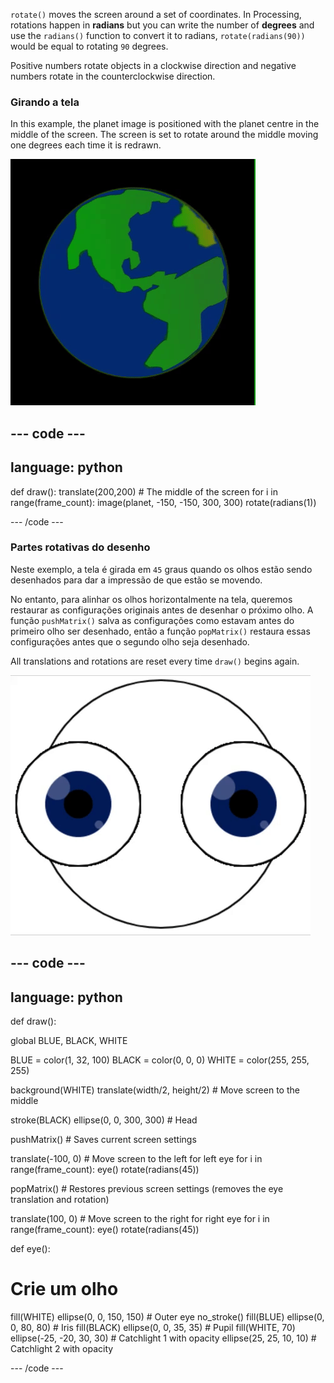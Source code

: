 
`rotate()` moves the screen around a set of coordinates. In Processing, rotations happen in **radians** but you can write the number of **degrees** and use the `radians()` function to convert it to radians, `rotate(radians(90))` would be equal to rotating `90` degrees.

Positive numbers rotate objects in a clockwise direction and negative numbers rotate in the counterclockwise direction.

### Girando a tela

In this example, the planet image is positioned with the planet centre in the middle of the screen. The screen is set to rotate around the middle moving one degrees each time it is redrawn.

![A área de saída com um planeta girando em torno do centro](images/rotate_planet.gif)

--- code ---
---
language: python
---

def draw(): translate(200,200) # The middle of the screen for i in range(frame_count): image(planet, -150, -150, 300, 300) rotate(radians(1))

--- /code ---

### Partes rotativas do desenho

Neste exemplo, a tela é girada em `45` graus quando os olhos estão sendo desenhados para dar a impressão de que estão se movendo.

No entanto, para alinhar os olhos horizontalmente na tela, queremos restaurar as configurações originais antes de desenhar o próximo olho. A função `pushMatrix()` salva as configurações como estavam antes do primeiro olho ser desenhado, então a função `popMatrix()` restaura essas configurações antes que o segundo olho seja desenhado.

All translations and rotations are reset every time `draw()` begins again.

![A área de saída com uma imagem em movimento mostrando um olho giratório feito de círculos](images/rotate_eyes.gif)

--- code ---
---
language: python
---

def draw():

  global BLUE, BLACK, WHITE

  BLUE = color(1, 32, 100) BLACK = color(0, 0, 0) WHITE = color(255, 255, 255)

  background(WHITE) translate(width/2, height/2) # Move screen to the middle

  stroke(BLACK) ellipse(0, 0, 300, 300) # Head

  pushMatrix() # Saves current screen settings

  translate(-100, 0) # Move screen to the left for left eye for i in range(frame_count): eye() rotate(radians(45))

  popMatrix() # Restores previous screen settings (removes the eye translation and rotation)

  translate(100, 0) # Move screen to the right for right eye for i in range(frame_count): eye() rotate(radians(45))

def eye():

# Crie um olho
  fill(WHITE) ellipse(0, 0, 150, 150) # Outer eye no_stroke() fill(BLUE) ellipse(0, 0, 80, 80) # Iris fill(BLACK) ellipse(0, 0, 35, 35) # Pupil fill(WHITE, 70) ellipse(-25, -20, 30, 30) # Catchlight 1 with opacity ellipse(25, 25, 10, 10) # Catchlight 2 with opacity

--- /code ---
